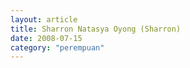 ```yaml
---
layout: article
title: Sharron Natasya Oyong (Sharron)
date: 2008-07-15
category: "perempuan"
---
```

